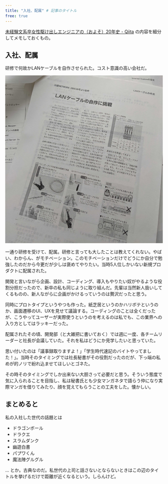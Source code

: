 ```yaml
---
title: "入社、配属" # 記事のタイトル
free: true
---
```


[未経験文系卒女性駆け出しエンジニアの（およそ）20年史 - Qiita](https://qiita.com/e99h2121/items/5eefe618e97ba0e6df70) の内容を細分してメモしておくもの。

## 入社、配属

研修で何故かLANケーブルを自作させられた。コスト意識の高い会社だ。

![](/images/PXL_20211028_043837279.jpg)

一通り研修を受けて、配属。研修と言っても大したことは教えてくれない。やばい、わからん、がモチベーション。このモチベーションだけでどうにか自分で勉強したのだから今更だが少しは褒めてやりたい。当時5人位しかいない新規プロダクトに配属された。

開発と言いながら企画、設計、コーディング、導入もやりたい奴がやるような役割分担だったので、新卒の私も同じように取り組んだ。先輩は当然新人扱いしてくるものの、新人ながらに企画がかけるっていうのは贅沢だったと思う。

同時にプロトタイプというやつも作った。紙芝居というのかハリボテというのか、画面遷移のUI、UXを見せて議論する。コーディングのことは全くだったが、こうやってユーザーが実際使うというのを考えるのは私でも、この業界への入り方としてはラッキーだった。

配属されたその頃、開発部（と大雑把に書いておく）では週に一度、各チームリーダーと社長が会議していた。それを私はどうにか見学したいと思っていた。

思い付いたのは「議事録取りますよ！」「学生時代速記のバイトやってました！」。当時そのタイミングでは社長秘書がその役割だったのだが、下っ端の私めが的ノリで紛れ込ませてほしいとゴネた。

その時そのタイミングでしか出来ない大胆さって必要だと思う。そういう態度で気に入られることを目指し、私は秘書氏とも少女マンガネタで語らう仲になり実際マンガを借りてみたり、顔を覚えてもらうことの工夫をした。懐かしい。


## まとめると

私の入社した世代の話題とは

- ドラゴンボール
- ドラクエ
- スラムダンク
- 幽遊白書
- パプワくん
- 魔法陣グルグル

... とか。古典なのだ。私世代の上司と話さないとならないときはこの辺のタイトルを挙げるだけで距離が近くなるという。しらんけど。

